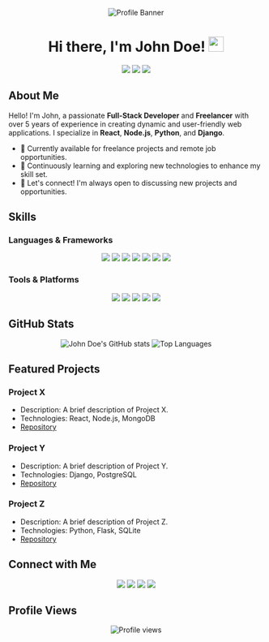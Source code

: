 <!-- Profile Banner -->
<p align="center">
  <img src="https://your-profile-banner-url.com/banner.png" alt="Profile Banner">
</p>

<!-- Introduction -->
<h1 align="center">Hi there, I'm John Doe! <img src="https://media.giphy.com/media/hvRJCLFzcasrR4ia7z/giphy.gif" width="30px"></h1>
<p align="center">
  <a href="https://www.linkedin.com/in/johndoe"><img src="https://img.shields.io/badge/-John%20Doe-blue?style=for-the-badge&logo=Linkedin&logoColor=white"/></a>
  <a href="https://twitter.com/johndoe"><img src="https://img.shields.io/badge/-@johndoe-1DA1F2?style=for-the-badge&logo=Twitter&logoColor=white"/></a>
  <a href="mailto:john.doe@example.com"><img src="https://img.shields.io/badge/-john.doe@example.com-D14836?style=for-the-badge&logo=Gmail&logoColor=white"/></a>
</p>

<!-- About Me -->
## About Me

Hello! I'm John, a passionate **Full-Stack Developer** and **Freelancer** with over 5 years of experience in creating dynamic and user-friendly web applications. I specialize in **React**, **Node.js**, **Python**, and **Django**.

- 💼 Currently available for freelance projects and remote job opportunities.
- 🌱 Continuously learning and exploring new technologies to enhance my skill set.
- 💬 Let's connect! I'm always open to discussing new projects and opportunities.

<!-- Skills -->
## Skills

### Languages & Frameworks
<p align="center">
  <img src="https://img.shields.io/badge/-Python-3776AB?style=for-the-badge&logo=Python&logoColor=white" />
  <img src="https://img.shields.io/badge/-JavaScript-F7DF1E?style=for-the-badge&logo=JavaScript&logoColor=black" />
  <img src="https://img.shields.io/badge/-React-61DAFB?style=for-the-badge&logo=React&logoColor=black" />
  <img src="https://img.shields.io/badge/-Node.js-339933?style=for-the-badge&logo=Node.js&logoColor=white" />
  <img src="https://img.shields.io/badge/-Django-092E20?style=for-the-badge&logo=Django&logoColor=white" />
  <img src="https://img.shields.io/badge/-HTML5-E34F26?style=for-the-badge&logo=HTML5&logoColor=white" />
  <img src="https://img.shields.io/badge/-CSS3-1572B6?style=for-the-badge&logo=CSS3&logoColor=white" />
</p>

### Tools & Platforms
<p align="center">
  <img src="https://img.shields.io/badge/-Git-F05032?style=for-the-badge&logo=Git&logoColor=white" />
  <img src="https://img.shields.io/badge/-Docker-2496ED?style=for-the-badge&logo=Docker&logoColor=white" />
  <img src="https://img.shields.io/badge/-AWS-232F3E?style=for-the-badge&logo=Amazon-AWS&logoColor=white" />
  <img src="https://img.shields.io/badge/-Heroku-430098?style=for-the-badge&logo=Heroku&logoColor=white" />
  <img src="https://img.shields.io/badge/-Linux-FCC624?style=for-the-badge&logo=Linux&logoColor=black" />
</p>

<!-- GitHub Stats -->
## GitHub Stats

<p align="center">
  <img src="https://github-readme-stats.vercel.app/api?username=johndoe&show_icons=true&theme=radical" alt="John Doe's GitHub stats" />
  <img src="https://github-readme-stats.vercel.app/api/top-langs/?username=johndoe&layout=compact&theme=radical" alt="Top Languages" />
</p>

<!-- Projects Showcase -->
## Featured Projects

### Project X
- Description: A brief description of Project X.
- Technologies: React, Node.js, MongoDB
- [Repository](https://github.com/johndoe/project-x)

### Project Y
- Description: A brief description of Project Y.
- Technologies: Django, PostgreSQL
- [Repository](https://github.com/johndoe/project-y)

### Project Z
- Description: A brief description of Project Z.
- Technologies: Python, Flask, SQLite
- [Repository](https://github.com/johndoe/project-z)

<!-- Connect with me -->
## Connect with Me

<p align="center">
  <a href="https://www.linkedin.com/in/johndoe"><img src="https://img.shields.io/badge/-LinkedIn-0A66C2?style=for-the-badge&logo=LinkedIn&logoColor=white"/></a>
  <a href="https://twitter.com/johndoe"><img src="https://img.shields.io/badge/-Twitter-1DA1F2?style=for-the-badge&logo=Twitter&logoColor=white"/></a>
  <a href="https://github.com/johndoe"><img src="https://img.shields.io/badge/-GitHub-181717?style=for-the-badge&logo=GitHub&logoColor=white"/></a>
  <a href="mailto:john.doe@example.com"><img src="https://img.shields.io/badge/-Gmail-D14836?style=for-the-badge&logo=Gmail&logoColor=white"/></a>
</p>

<!-- Profile Views -->
## Profile Views

<p align="center">
  <img src="https://komarev.com/ghpvc/?username=johndoe&style=for-the-badge&color=blue" alt="Profile views" />
</p>
